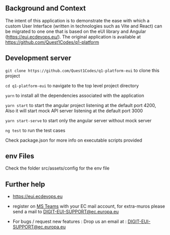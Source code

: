 ## Background and Context

The intent of this application is to demonstrate the ease with which a custom User Interface (written in technologies such as Vite and React) can be migrated to one one that is based on the eUI library and Angular (https://eui.ecdevops.eu/). The original application is available at https://github.com/Quest1Codes/q1-platform

## Development server

`git clone https://github.com/Quest1Codes/q1-platform-eui` to clone this project

`cd q1-platform-eui` to navigate to the top level project directory

`yarn` to install all the dependencies associated with the application

`yarn start` to start the angular project listening at the default port 4200, Also it will start mock API server listening at the default port 3000

`yarn start-serve` to start only the angular server without mock server

`ng test` to run the test cases

Check package.json for more info on executable scripts provided

## env Files

Check the folder src/assets/config for the env file

## Further help

-   https://eui.ecdevops.eu

-   register on [MS Teams](https://teams.microsoft.com/l/team/19%3a2f5bb6b7d1e24c4aabaa62229d3e1955%40thread.tacv2/conversations?groupId=fb6def72-c57b-4e8f-a82e-49be65d6e1f5&tenantId=b24c8b06-522c-46fe-9080-70926f8dddb1) with your EC mail account, for extra-muros please send a mail to DIGIT-EUI-SUPPORT@ec.europa.eu

-   For bugs / request new features : Drop us an email at : DIGIT-EUI-SUPPORT@ec.europa.eu
